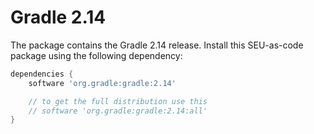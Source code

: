 # Gradle 2.14

The package contains the Gradle 2.14 release. Install this SEU-as-code package
using the following dependency:
```groovy
dependencies {
	software 'org.gradle:gradle:2.14'

	// to get the full distribution use this
	// software 'org.gradle:gradle:2.14:all'
}
```
